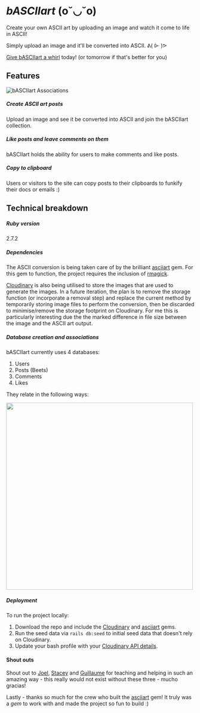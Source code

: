 # _bASCIIart_  (o˘◡˘o)

Create your own ASCII art by uploading an image and watch it come to life in ASCII!

Simply upload an image and it'll be converted into ASCII. ᕕ( ᐕ )ᕗ

[Give bASCIIart a whirl](https://basciiart.herokuapp.com/) today! (or tomorrow if that's better for you)

## Features

![bASCIIart Associations](https://github.com/oisa/basciiart/blob/main/app/assets/images/1-screenshot.png)

##### Create ASCII art posts

Upload an image and see it be converted into ASCII and join the bASCIIart collection.

##### Like posts and leave comments on them

bASCIIart holds the ability for users to make comments and like posts.

##### Copy to clipboard

Users or visitors to the site can copy posts to their clipboards to funkify their docs or emails :)


## Technical breakdown

##### Ruby version

2.7.2

##### Dependencies

The ASCII conversion is being taken care of by the brilliant [asciiart](https://github.com/nodanaonlyzuul/asciiart) gem. For this gem to function, the project requires the inclusion of [rmagick](https://github.com/rmagick/rmagick).

[Cloudinary](https://github.com/cloudinary/cloudinary_gem) is also being utilised to store the images that are used to generate the images. In a future iteration, the plan is to remove the storage function (or incorporate a removal step) and replace the current method by temporarily storing image files to perform the conversion, then be discarded to minimise/remove the storage footprint on Cloudinary. For me this is particularly interesting due the the marked difference in file size between the image and the ASCII art output.

##### Database creation and associations

bASCIIart currently uses 4 databases:

1. Users
2. Posts (Beets)
3. Comments
4. Likes

They relate in the following ways:

<img src="https://raw.githubusercontent.com/oisa/basciiart/main/app/assets/images/3-associations.png" data-canonical-src="https://raw.githubusercontent.com/oisa/basciiart/main/app/assets/images/3-associations.png" width="500px" />

##### Deployment

To run the project locally:

1. Download the repo and include the [Cloudinary](https://github.com/cloudinary/cloudinary_gem) and [asciiart](https://github.com/nodanaonlyzuul/asciiart) gems.
2. Run the seed data via `rails db:seed` to initial seed data that doesn't rely on Cloudinary.
3. Update your bash profile with your [Cloudinary API details](http://cloudinary.com/console/cloudinary.yml).


#### Shout outs

Shout out to [Joel](https://github.com/wofockham), [Stacey](https://github.com/StaceyBros) and [Guillaume](https://github.com/gcrk) for teaching and helping in such an amazing way - this really would not exist without these three - mucho gracias!

Lastly - thanks so much for the crew who built the [asciiart](https://github.com/nodanaonlyzuul/asciiart) gem! It truly was a _gem_ to work with and made the project so fun to build :)
